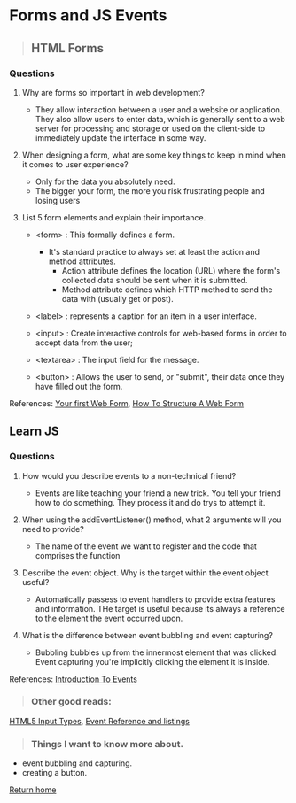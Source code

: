 # Forms and JS Events

> ## HTML Forms

### Questions

1. Why are forms so important in web development?
   * They allow interaction between a user and a website or application. They also allow users to enter data, which is generally sent to a web server for processing and storage or used on the client-side to immediately update the interface in some way.

2. When designing a form, what are some key things to keep in mind when it comes to user experience?
   * Only for the data you absolutely need.
   * The bigger your form, the more you risk frustrating people and losing users

3. List 5 form elements and explain their importance.
   * \<form>
   : This formally defines a form.
       * It's standard practice to always set at least the action and method attributes.
          * Action attribute defines the location (URL) where the form's collected data should be sent when it is submitted.
          * Method attribute defines which HTTP method to send the data with (usually get or post).
  
   * \<label>
   : represents a caption for an item in a user interface.

   * \<input>
   : Create interactive controls for web-based forms in order to accept data from the user;

   * \<textarea>
   : The input field for the message.

   * \<button>
   : Allows the user to send, or "submit", their data once they have filled out the form.



References:
[Your first Web Form](https://developer.mozilla.org/en-US/docs/Learn/Forms/Your_first_form),
[How To Structure A Web Form](https://developer.mozilla.org/en-US/docs/Learn/Forms/How_to_structure_a_web_form)


## Learn JS

### Questions

1. How would you describe events to a non-technical friend?
   * Events are like teaching your friend a new trick. You tell your friend how to do something. They process it and do trys to attempt it.

2. When using the addEventListener() method, what 2 arguments will you need to provide?
   * The name of the event we want to register and the code that comprises the function

3. Describe the event object. Why is the target within the event object useful?
   * Automatically passess to event handlers to provide extra features and information. THe target is useful because its always a reference to the element the event occurred upon.

4. What is the difference between 
event bubbling and event capturing?
   * Bubbling bubbles up from the innermost element that was clicked. Event capturing you're implicitly clicking the element it is inside.


References:
[Introduction To Events](https://developer.mozilla.org/en-US/docs/Learn/JavaScript/Building_blocks/Events)


> ### Other good reads:

[HTML5 Input Types](https://developer.mozilla.org/en-US/docs/Learn/Forms/HTML5_input_types),
[Event Reference and listings](https://developer.mozilla.org/en-US/docs/Web/Events)


> ### Things I want to know more about.

* event bubbling and capturing.
* creating a button.

[Return home](../README.md)
